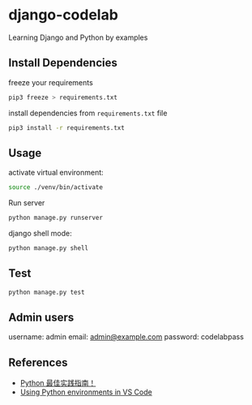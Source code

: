 # django-codelab

Learning Django and Python by examples

## Install Dependencies

freeze your requirements

```bash
pip3 freeze > requirements.txt
```

install dependencies from `requirements.txt` file

```bash
pip3 install -r requirements.txt
```

## Usage

activate virtual environment:

```bash
source ./venv/bin/activate
```

Run server

```bash
python manage.py runserver
```

django shell mode:

```bash
python manage.py shell
```

## Test

```bash
python manage.py test
```

## Admin users

username: admin
email: admin@example.com
password: codelabpass

## References

- [Python 最佳实践指南！](https://pythonguidecn.readthedocs.io/zh/latest/)
- [Using Python environments in VS Code](https://code.visualstudio.com/docs/python/environments)
